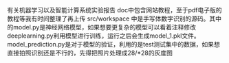 有关机器学习以及智能计算系统实验报告
doc中包含网站教程，至于pdf电子版的教程等我有时间整理了再上传
src/workspace 中是手写体数字识别的源码。其中的model.py是神经网络模型，如果想要更复杂的模型可以看着注释修改
deeplearning.py利用模型进行训练，运行之后会生成model_1.pkl文件。
model_prediction.py是对于模型的验证，利用的是test测试集中的数据，如果想直接拍照识别还是不行的，先得把照片处理成28/*28的灰度图


